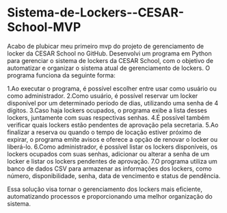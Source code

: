 # Sistema-de-Lockers--CESAR-School-MVP
Acabo de plubicar meu primeiro mvp do projeto de gerenciamento de locker da CESAR School no GitHub. Desenvolvi um programa em Python para gerenciar o sistema de lockers da CESAR School, com o objetivo de automatizar e organizar o sistema atual de gerenciamento de lockers. O programa funciona da seguinte forma:

1.Ao executar o programa, é possível escolher entre usar como usuário ou como administrador.
2.Como usuário, é possível reservar um locker disponível por um determinado período de dias, utilizando uma senha de 4 dígitos.
3.Caso haja lockers ocupados, o programa exibe a lista desses lockers, juntamente com suas respectivas senhas.
4.É possível também verificar quais lockers estão pendentes de aprovação pela secretaria.
5.Ao finalizar a reserva ou quando o tempo de locação estiver próximo de expirar, o programa emite avisos e oferece a opção de renovar o locker ou liberá-lo.
6.Como administrador, é possível listar os lockers disponíveis, os lockers ocupados com suas senhas, adicionar ou alterar a senha de um locker e listar os lockers pendentes de aprovação.
7.O programa utiliza um banco de dados CSV para armazenar as informações dos lockers, como número, disponibilidade, senha, data de vencimento e status de pendência.

Essa solução visa tornar o gerenciamento dos lockers mais eficiente, automatizando processos e proporcionando uma melhor organização do sistema.
